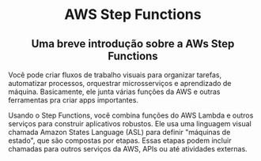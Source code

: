 <h1 align="center"> AWS Step Functions </h1>

<h2 align="center">Uma breve introdução sobre a AWs Step Functions </h2>
<p>Você pode criar fluxos de trabalho visuais para organizar tarefas, automatizar processos, orquestrar microsserviços e aprendizado de máquina. Basicamente, ele junta várias funções da AWS e outras ferramentas pra criar apps importantes. </p>
<p>Usando o Step Functions, você combina funções do AWS Lambda e outros serviços para construir aplicativos robustos. Ele usa uma linguagem visual chamada Amazon States Language (ASL) para definir "máquinas de estado", que são compostas por etapas. Essas etapas podem incluir chamadas para outros serviços da AWS, APIs ou até atividades externas.</p>
